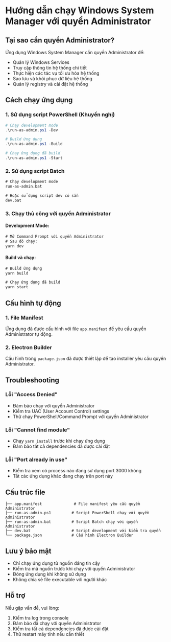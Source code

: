 # Hướng dẫn chạy Windows System Manager với quyền Administrator

## Tại sao cần quyền Administrator?

Ứng dụng Windows System Manager cần quyền Administrator để:
- Quản lý Windows Services
- Truy cập thông tin hệ thống chi tiết
- Thực hiện các tác vụ tối ưu hóa hệ thống
- Sao lưu và khôi phục dữ liệu hệ thống
- Quản lý registry và cài đặt hệ thống

## Cách chạy ứng dụng

### 1. Sử dụng script PowerShell (Khuyến nghị)

```powershell
# Chạy development mode
.\run-as-admin.ps1 -Dev

# Build ứng dụng
.\run-as-admin.ps1 -Build

# Chạy ứng dụng đã build
.\run-as-admin.ps1 -Start
```

### 2. Sử dụng script Batch

```cmd
# Chạy development mode
run-as-admin.bat

# Hoặc sử dụng script dev có sẵn
dev.bat
```

### 3. Chạy thủ công với quyền Administrator

#### Development Mode:
```cmd
# Mở Command Prompt với quyền Administrator
# Sau đó chạy:
yarn dev
```

#### Build và chạy:
```cmd
# Build ứng dụng
yarn build

# Chạy ứng dụng đã build
yarn start
```

## Cấu hình tự động

### 1. File Manifest
Ứng dụng đã được cấu hình với file `app.manifest` để yêu cầu quyền Administrator tự động.

### 2. Electron Builder
Cấu hình trong `package.json` đã được thiết lập để tạo installer yêu cầu quyền Administrator.

## Troubleshooting

### Lỗi "Access Denied"
- Đảm bảo chạy với quyền Administrator
- Kiểm tra UAC (User Account Control) settings
- Thử chạy PowerShell/Command Prompt với quyền Administrator

### Lỗi "Cannot find module"
- Chạy `yarn install` trước khi chạy ứng dụng
- Đảm bảo tất cả dependencies đã được cài đặt

### Lỗi "Port already in use"
- Kiểm tra xem có process nào đang sử dụng port 3000 không
- Tắt các ứng dụng khác đang chạy trên port này

## Cấu trúc file

```
├── app.manifest              # File manifest yêu cầu quyền Administrator
├── run-as-admin.ps1         # Script PowerShell chạy với quyền Administrator
├── run-as-admin.bat         # Script Batch chạy với quyền Administrator
├── dev.bat                  # Script development với kiểm tra quyền
└── package.json             # Cấu hình Electron Builder
```

## Lưu ý bảo mật

- Chỉ chạy ứng dụng từ nguồn đáng tin cậy
- Kiểm tra mã nguồn trước khi chạy với quyền Administrator
- Đóng ứng dụng khi không sử dụng
- Không chia sẻ file executable với người khác

## Hỗ trợ

Nếu gặp vấn đề, vui lòng:
1. Kiểm tra log trong console
2. Đảm bảo đã chạy với quyền Administrator
3. Kiểm tra tất cả dependencies đã được cài đặt
4. Thử restart máy tính nếu cần thiết
